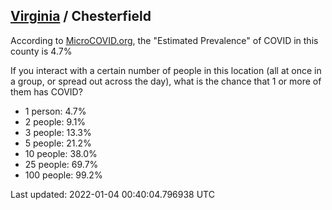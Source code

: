
## [Virginia](/united-states/virginia) / Chesterfield

According to [MicroCOVID.org](http://microcovid.org),
the "Estimated Prevalence" of COVID in this county is 4.7%

If you interact with a certain number of people in this location
(all at once in a group, or spread out across the day), what is the chance that
1 or more of them has COVID?

- 1 person: 4.7%
- 2 people: 9.1%
- 3 people: 13.3%
- 5 people: 21.2%
- 10 people: 38.0%
- 25 people: 69.7%
- 100 people: 99.2%

Last updated: 2022-01-04 00:40:04.796938 UTC
